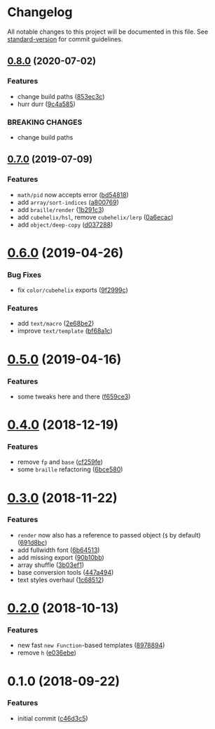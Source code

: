 # Changelog

All notable changes to this project will be documented in this file. See [standard-version](https://github.com/conventional-changelog/standard-version) for commit guidelines.

## [0.8.0](https://github.com/reinventing-wheels/wheels/compare/v0.7.0...v0.8.0) (2020-07-02)


### Features

* change build paths ([853ec3c](https://github.com/reinventing-wheels/wheels/commit/853ec3c))
* hurr durr ([9c4a585](https://github.com/reinventing-wheels/wheels/commit/9c4a585))


### BREAKING CHANGES

* change build paths



## [0.7.0](https://github.com/reinventing-wheels/wheels/compare/v0.6.0...v0.7.0) (2019-07-09)


### Features

* `math/pid` now accepts error ([bd54818](https://github.com/reinventing-wheels/wheels/commit/bd54818))
* add `array/sort-indices` ([a800769](https://github.com/reinventing-wheels/wheels/commit/a800769))
* add `braille/render` ([1b291c3](https://github.com/reinventing-wheels/wheels/commit/1b291c3))
* add `cubehelix/hsl`, remove `cubehelix/lerp` ([0a6ecac](https://github.com/reinventing-wheels/wheels/commit/0a6ecac))
* add `object/deep-copy` ([d037288](https://github.com/reinventing-wheels/wheels/commit/d037288))



<a name="0.6.0"></a>
# [0.6.0](https://github.com/reinventing-wheels/wheels/compare/v0.5.0...v0.6.0) (2019-04-26)


### Bug Fixes

* fix `color/cubehelix` exports ([9f2999c](https://github.com/reinventing-wheels/wheels/commit/9f2999c))


### Features

* add `text/macro` ([2e68be2](https://github.com/reinventing-wheels/wheels/commit/2e68be2))
* improve `text/template` ([bf68a1c](https://github.com/reinventing-wheels/wheels/commit/bf68a1c))



<a name="0.5.0"></a>
# [0.5.0](https://github.com/reinventing-wheels/wheels/compare/v0.4.0...v0.5.0) (2019-04-16)


### Features

* some tweaks here and there ([f659ce3](https://github.com/reinventing-wheels/wheels/commit/f659ce3))



<a name="0.4.0"></a>
# [0.4.0](https://github.com/reinventing-wheels/wheels/compare/v0.3.0...v0.4.0) (2018-12-19)


### Features

* remove `fp` and `base` ([cf259fe](https://github.com/reinventing-wheels/wheels/commit/cf259fe))
* some `braille` refactoring ([6bce580](https://github.com/reinventing-wheels/wheels/commit/6bce580))



<a name="0.3.0"></a>
# [0.3.0](https://github.com/reinventing-wheels/wheels/compare/v0.2.0...v0.3.0) (2018-11-22)


### Features

* `render` now also has a reference to passed object (`$` by default) ([691d8bc](https://github.com/reinventing-wheels/wheels/commit/691d8bc))
* add fullwidth font ([6b64513](https://github.com/reinventing-wheels/wheels/commit/6b64513))
* add missing export ([90b10bb](https://github.com/reinventing-wheels/wheels/commit/90b10bb))
* array shuffle ([3b03ef1](https://github.com/reinventing-wheels/wheels/commit/3b03ef1))
* base conversion tools ([447a494](https://github.com/reinventing-wheels/wheels/commit/447a494))
* text styles overhaul ([1c68512](https://github.com/reinventing-wheels/wheels/commit/1c68512))



<a name="0.2.0"></a>
# [0.2.0](https://github.com/reinventing-wheels/wheels/compare/v0.1.0...v0.2.0) (2018-10-13)


### Features

* new fast `new Function`-based templates ([8978894](https://github.com/reinventing-wheels/wheels/commit/8978894))
* remove `h` ([e036ebe](https://github.com/reinventing-wheels/wheels/commit/e036ebe))



<a name="0.1.0"></a>
# 0.1.0 (2018-09-22)


### Features

* initial commit ([c46d3c5](https://github.com/reinventing-wheels/wheels/commit/c46d3c5))
